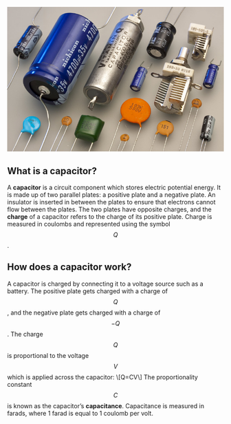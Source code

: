 ![Common form factors of capacitors](assets/img/capacitors.jpg)

## What is a capacitor?

A **capacitor** is a circuit component which stores electric potential energy. It is made up of two parallel plates: a positive plate and a negative plate. An insulator is inserted in between the plates to ensure that electrons cannot flow between the plates. The two plates have opposite charges, and the **charge** of a capacitor refers to the charge of its positive plate. Charge is measured in coulombs and represented using the symbol $$Q$$.

## How does a capacitor work?

A capacitor is charged by connecting it to a voltage source such as a battery. The positive plate gets charged with a charge of $$Q$$, and the negative plate gets charged with a charge of $$-Q$$. The charge $$Q$$ is proportional to the voltage $$V$$ which is applied across the capacitor:
\\[Q=CV\\]
The proportionality constant $$C$$ is known as the capacitor’s **capacitance**. Capacitance is measured in farads, where 1 farad is equal to 1 coulomb per volt.
